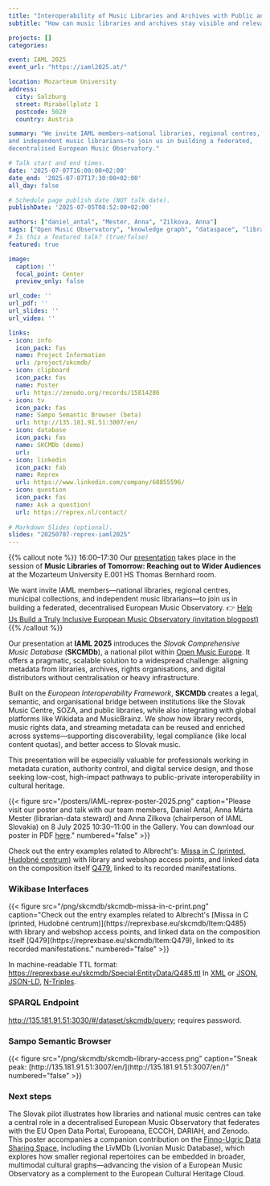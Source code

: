 ```yaml
---
title: "Interoperability of Music Libraries and Archives with Public and Private Music Services"
subtitle: "How can music libraries and archives stay visible and relevant in an era of streaming, recommendation algorithms, and fragmented data infrastructures?"

projects: []
categories:

event: IAML 2025
event_url: "https://iaml2025.at/"

location: Mozarteum University
address:
  city: Salzburg
  street: Mirabellplatz 1
  postcode: 5020
  country: Austria

summary: "We invite IAML members—national libraries, regional centres, municipal collections,
and independent music librarians—to join us in building a federated, 
decentralised European Music Observatory."

# Talk start and end times.
date: '2025-07-07T16:00:00+02:00'
date_end: '2025-07-07T17:30:00+02:00'
all_day: false

# Schedule page publish date (NOT talk date).
publishDate: '2025-07-05T08:52:00+02:00'

authors: ["daniel_antal", "Mester, Anna", "Zilkova, Anna"]
tags: ["Open Music Observatory", "knowledge graph", "dataspace", "library", "interoperability", "music"]
# Is this a featured talk? (true/false)
featured: true

image:
  caption: ''
  focal_point: Center
  preview_only: false

url_code: ''
url_pdf: ''
url_slides: ''
url_video: ''

links:
- icon: info
  icon_pack: fas
  name: Project Information
  url: /project/skcmdb/
- icon: clipboard
  icon_pack: fas
  name: Poster
  url: https://zenodo.org/records/15814286
- icon: tv
  icon_pack: fas
  name: Sampo Semantic Browser (beta)
  url: http://135.181.91.51:3007/en/
- icon: database
  icon_pack: fas
  name: SKCMDb (demo)
  url: 
- icon: linkedin
  icon_pack: fab
  name: Reprex
  url: https://www.linkedin.com/company/68855596/
- icon: question
  icon_pack: fas
  name: Ask a question!
  url: https://reprex.nl/contact/
  
# Markdown Slides (optional).
slides: "20250707-reprex-iaml2025"
---
```


{{% callout note %}} 
16:00–17:30 Our [presentation](/slides/20250707-reprex-iaml2025/) takes place in the session of 
**Music Libraries of Tomorrow: Reaching out to Wider Audiences** at the 
Mozarteum University E.001 HS Thomas Bernhard room.

We want invite IAML members—national libraries, regional centres, municipal collections,
and independent music librarians—to join us in building a federated, 
decentralised European Music Observatory. 👉 [Help Us Build a Truly Inclusive European Music Observatory (invitation blogpost)](/post/2025-07-05-iaml-2025/)
{{% /callout %}}

Our presentation at **IAML 2025** introduces the *Slovak Comprehensive Music Database*
(**SKCMDb**), a national pilot within [Open Music Europe](https://openmuse.eu/). 
It offers a pragmatic, scalable solution to a widespread challenge: aligning 
metadata from libraries, archives, rights organisations, and digital distributors 
without centralisation or heavy infrastructure.

Built on the *European Interoperability Framework*, **SKCMDb** creates a legal, 
semantic, and organisational bridge between institutions like the Slovak Music Centre, 
SOZA, and public libraries, while also integrating with global platforms like 
Wikidata and MusicBrainz. We show how library records, music rights data, and 
streaming metadata can be reused and enriched across systems—supporting 
discoverability, legal compliance (like local content quotas), and better 
access to Slovak music.

This presentation will be especially valuable for professionals working in 
metadata curation, authority control, and digital service design, and those 
seeking low-cost, high-impact pathways to public-private interoperability 
in cultural heritage.

{{< figure src="/posters/IAML-reprex-poster-2025.png" caption="Please visit our poster and talk with our team members, Daniel Antal, Anna Márta Mester (librarian-data steward) and Anna Zilkova (chairperson of IAML Slovakia) on 8 July 2025 10:30–11:00 in the Gallery. You can download our poster in PDF [here](https://zenodo.org/records/15814286)." numbered="false" >}}

Check out the entry examples related to Albrecht's: [Missa in C (printed, Hudobné centrum)](https://reprexbase.eu/skcmdb/Item:Q485) with library and webshop access points, and linked data on the composition itself [Q479](https://reprexbase.eu/skcmdb/Item:Q479), linked to its recorded manifestations. 

### Wikibase Interfaces
<td style="text-align: center;">
{{< figure src="/png/skcmdb/skcmdb-missa-in-c-print.png" caption="Check out the entry examples related to Albrecht's [Missa in C (printed, Hudobné centrum)](https://reprexbase.eu/skcmdb/Item:Q485) with library and webshop access points, and linked data on the composition itself [Q479](https://reprexbase.eu/skcmdb/Item:Q479), linked to its recorded manifestations." numbered="false" >}}
</td>

In machine-readable TTL format: <https://reprexbase.eu/skcmdb/Special:EntityData/Q485.ttl>
In [XML](https://reprexbase.eu/skcmdb/Special:EntityData/Q485.rdf) or 
[JSON](https://reprexbase.eu/skcmdb/Special:EntityData/Q485.json), 
[JSON-LD](https://reprexbase.eu/skcmdb/Special:EntityData/Q485.jsonld), 
[N-Triples](https://reprexbase.eu/skcmdb/Special:EntityData/Q485.nt).

### SPARQL Endpoint
<http://135.181.91.51:3030/#/dataset/skcmdb/query>; requires password.

### Sampo Semantic Browser

<td style="text-align: center;">
{{< figure src="/png/skcmdb/skcmdb-library-access.png" caption="Sneak peak: [http://135.181.91.51:3007/en/](http://135.181.91.51:3007/en/)" numbered="false" >}}
</td>

### Next steps

The Slovak pilot illustrates how libraries and national music centres can take a
central role in a decentralised European Music Observatory that federates with the 
EU Open Data Portal, Europeana, ECCCH, DARIAH, and Zenodo. 
This poster accompanies a companion contribution on the [Finno-Ugric Data Sharing Space](https://reprex.nl/project/finnougricdataspace/), 
including the LīvMDb (Livonian Music Database), which explores how smaller 
regional repertoires can be embedded in broader, multimodal cultural 
graphs—advancing the vision of a European Music Observatory as a complement 
to the European Cultural Heritage Cloud.


